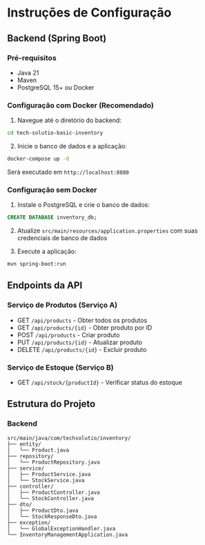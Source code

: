 # Instruções de Configuração

## Backend (Spring Boot)

### Pré-requisitos
- Java 21
- Maven
- PostgreSQL 15+ ou Docker

### Configuração com Docker (Recomendado)

1. Navegue até o diretório do backend:
```bash
cd tech-solutio-basic-inventory 
```

2. Inicie o banco de dados e a aplicação:
```bash
docker-compose up -d
```

Será executado em `http://localhost:8080`

### Configuração sem Docker

1. Instale o PostgreSQL e crie o banco de dados:
```sql
CREATE DATABASE inventory_db;
```

2. Atualize `src/main/resources/application.properties` com suas credenciais de banco de dados

3. Execute a aplicação:
```bash
mvn spring-boot:run
```

## Endpoints da API

### Serviço de Produtos (Serviço A)
- GET `/api/products` - Obter todos os produtos
- GET `/api/products/{id}` - Obter produto por ID
- POST `/api/products` - Criar produto
- PUT `/api/products/{id}` - Atualizar produto
- DELETE `/api/products/{id}` - Excluir produto

### Serviço de Estoque (Serviço B)
- GET `/api/stock/{productId}` - Verificar status do estoque

## Estrutura do Projeto

### Backend
```
src/main/java/com/techsolutio/inventory/
├── entity/
│   └── Product.java
├── repository/
│   └── ProductRepository.java
├── service/
│   ├── ProductService.java
│   └── StockService.java
├── controller/
│   ├── ProductController.java
│   └── StockController.java
├── dto/
│   ├── ProductDto.java
│   └── StockResponseDto.java
├── exception/
│   └── GlobalExceptionHandler.java
└── InventoryManagementApplication.java
```